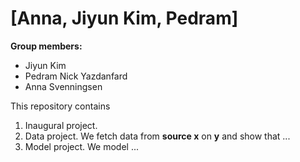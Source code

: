 # \[Anna, Jiyun Kim, Pedram\]

**Group members:**
- Jiyun Kim
- Pedram Nick Yazdanfard
- Anna Svenningsen

This repository contains  
1. Inaugural project. 
2. Data project. We fetch data from **source x** on **y** and show that ...
3. Model project. We model ...
